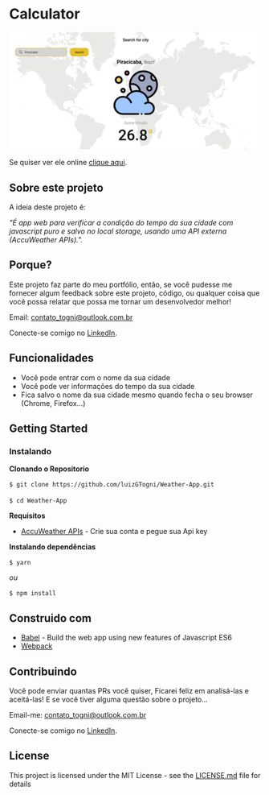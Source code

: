 


# Calculator

![Preview-Screens](https://github.com/luizGTogni/Weather-App/blob/main/screen.png)

Se quiser ver ele online [clique aqui](https://x-calculator.vercel.app/).

## Sobre este projeto

A ideia deste projeto é:

_"É app web para verificar a condição do tempo da sua cidade com javascript puro e salvo no local storage, usando uma API externa (AccuWeather APIs)."._

## Porque?

Este projeto faz parte do meu portfólio, então, se você pudesse me fornecer algum feedback sobre este projeto, código, ou qualquer coisa que você possa relatar que possa me tornar um desenvolvedor melhor!

Email: contato_togni@outlook.com.br

Conecte-se comigo no [LinkedIn](https://www.linkedin.com/in/luizgustavotogni/).

## Funcionalidades

- Você pode entrar com o nome da sua cidade
- Você pode ver informações do tempo da sua cidade
- Fica salvo o nome da sua cidade mesmo quando fecha o seu browser (Chrome, Firefox...)

## Getting Started

### Instalando

**Clonando o Repositorio**

```
$ git clone https://github.com/luizGTogni/Weather-App.git

$ cd Weather-App
```
**Requisitos**

- [AccuWeather APIs](https://developer.accuweather.com) - Crie sua conta e pegue sua Api key

**Instalando dependências**

```
$ yarn
```

_ou_

```
$ npm install
```

## Construido com

- [Babel](https://babeljs.io/) - Build the web app using new features of Javascript ES6
- [Webpack](https://webpack.js.org/)


## Contribuindo

Você pode enviar quantas PRs você quiser, Ficarei feliz em analisá-las e aceitá-las! E se você tiver alguma questão sobre o projeto...

Email-me: contato_togni@outlook.com.br

Conecte-se comigo no [LinkedIn](https://www.linkedin.com/in/luizgustavotogni/).

## License

This project is licensed under the MIT License - see the [LICENSE.md](https://github.com/luizGTogni/Weather-App/blob/main/LICENSE) file for details
